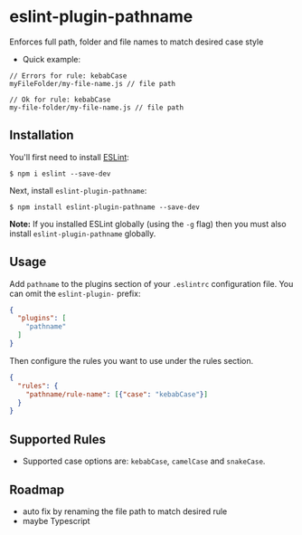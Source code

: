 # eslint-plugin-pathname

Enforces full path, folder and file names to match desired case style

* Quick example:
```
// Errors for rule: kebabCase
myFileFolder/my-file-name.js // file path

// Ok for rule: kebabCase
my-file-folder/my-file-name.js // file path

```

## Installation

You'll first need to install [ESLint](http://eslint.org):

```
$ npm i eslint --save-dev
```

Next, install `eslint-plugin-pathname`:

```
$ npm install eslint-plugin-pathname --save-dev
```

**Note:** If you installed ESLint globally (using the `-g` flag) then you must also install `eslint-plugin-pathname` globally.

## Usage

Add `pathname` to the plugins section of your `.eslintrc` configuration file. You can omit the `eslint-plugin-` prefix:

```json
{
  "plugins": [
    "pathname"
  ]
}
```


Then configure the rules you want to use under the rules section.

```json
{
  "rules": {
    "pathname/rule-name": [{"case": "kebabCase"}]
  }
}
```


## Supported Rules

* Supported case options are: `kebabCase`, `camelCase` and `snakeCase`.

## Roadmap

* auto fix by renaming the file path to match desired rule
* maybe Typescript





